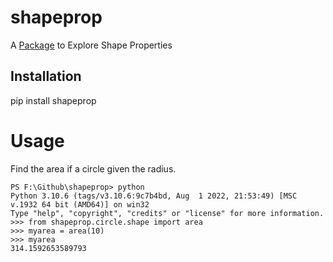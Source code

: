 # shapeprop
A [Package](https://pypi.org/project/shapeprop/0.1.0/) to Explore Shape Properties

## Installation

pip install shapeprop

# Usage

Find the area if a circle given the radius.

```
PS F:\Github\shapeprop> python
Python 3.10.6 (tags/v3.10.6:9c7b4bd, Aug  1 2022, 21:53:49) [MSC v.1932 64 bit (AMD64)] on win32
Type "help", "copyright", "credits" or "license" for more information.
>>> from shapeprop.circle.shape import area
>>> myarea = area(10)
>>> myarea
314.1592653589793
```
